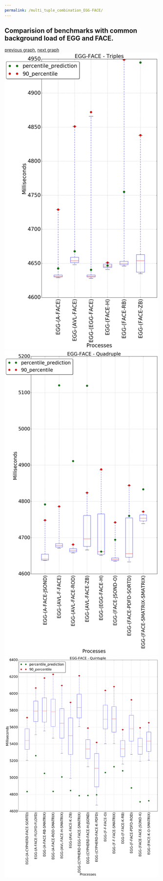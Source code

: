 ```yaml
---
permalink: /multi_tuple_combination_EGG-FACE/
---
```



 ## Comparision of benchmarks with common background load of EGG and FACE.

[previous graph](../multi_tuple_combination_EGG-EGG/), [next graph](../multi_tuple_combination_EGG-FLOYD/)
![graph figure](./images/triple/EGG/EGG-FACE_box.png)![graph figure](./images/quadruple/EGG/EGG-FACE_box.png)![graph figure](./images/quintuple/EGG/EGG-FACE_box.png)